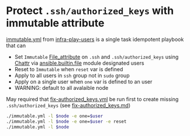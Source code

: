 # Protect `.ssh/authorized_keys` with immutable attribute

[immutable.yml][] from [infra-play-users][] is a single task
idempotent playbook that can

- Set `Immutable` [File_attribute][] on `.ssh` and
  `.ssh/authorized_keys` using [Chattr][] via [ansible.builtin.file][]
  module designated users
- Reset to `Immutable` when `reset` var is defined
- Apply to all users in `ssh` group not in `sudo` group
- Apply on a single user when `one` var is defined to an user
- WARNING: default to all avalaible node

May required that [fix-authorized_keys.yml][] be run first to create
missing `.ssh/authorized_keys` (see [fix-authorized_keys.md][])

```bash
./immutable.yml -l $node -e one=$user
./immutable.yml -l $node -e one=$user -e reset
./immutable.yml -l $node
```

[immutable.md]:
    https://github.com/thydel/infra-play-users/blob/master/immutable.md
    "github.com file"

[fix-authorized_keys.md]:
    https://github.com/thydel/infra-play-users/blob/master/fix-authorized_keys.md
    "github.com file"

[immutable.yml]:
    https://github.com/thydel/infra-play-users/blob/master/immutable.yml
    "github.com file"

[fix-authorized_keys.yml]:
    https://github.com/thydel/infra-play-users/blob/master/fix-authorized_keys.yml
    "github.com file"

[Chattr]:
    https://en.wikipedia.org/wiki/Chattr
    "wikipedia.org"

[File_attribute]:
    https://en.wikipedia.org/wiki/File_attribute
    "wikipedia.org"

[ansible.builtin.file]:
	https://docs.ansible.com/ansible/latest/collections/ansible/builtin/file_module.html
    "docs.ansible.com"

[infra-play-users]:
	https://github.com/thydel/infra-play-users
    "github.com repo"

[Local Variables:]::
[indent-tabs-mode: nil]::
[End:]::
